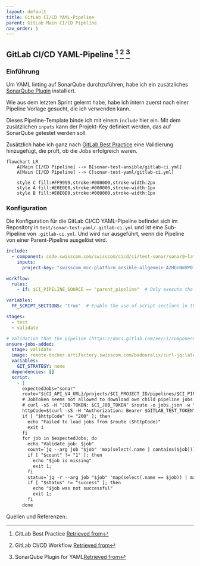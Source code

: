```yaml
---
layout: default
title: GitLab CI/CD YAML-Pipeline
parent: GitLab Main CI/CD Pipeline
nav_order: 5
---
```


## GitLab CI/CD YAML-Pipeline [^1] [^2] [^3]

### Einführung

Um YAML linting auf SonarQube durchzuführen, habe ich ein zusätzliches [SonarQube Plugin](https://github.com/sbaudoin/sonar-yaml/) installiert.

Wie aus dem letzten Sprint gelernt habe, habe ich intern zuerst nach einer Pipeline Vorlage gesucht, die ich verwenden kann.

Dieses Pipeline-Template binde ich mit einem `include` hier ein.
Mit dem zusätzlichen `inputs` kann der Projekt-Key definiert werden, das auf SonarQube getestet werden soll.

Zusätzlich habe ich ganz nach [GitLab Best Practice](https://docs.gitlab.com/ee/ci/components/#test-the-component) eine Validierung hinzugefügt, die prüft, ob die Jobs erfolgreich waren.

```mermaid
flowchart LR
    A[Main CI/CD Pipeline] --> B[sonar-test-ansible/gitlab-ci.yml]
    A[Main CI/CD Pipeline] --> C[sonar-test-yaml/gitlab-ci.yml]

    style C fill:#FF9999,stroke:#000000,stroke-width:2px
    style A fill:#E0E0E0,stroke:#000000,stroke-width:1px
    style B fill:#E0E0E0,stroke:#000000,stroke-width:1px
```

### Konfiguration

Die Konfiguration für die GitLab CI/CD YAML-Pipeline befindet sich im Repository in `test/sonar-test-yaml/.gitlab-ci.yml` und ist eine Sub-Pipeline von `.gitlab-ci.yml`.
Und wird nur ausgeführt, wenn die Pipeline von einer Parent-Pipeline ausgelöst wird.

```yaml
include:
  - component: code.swisscom.com/swisscom/cicd/ci/test-sonar/sonar@~latest
    inputs:
      project-key: "swisscom_mcc-platform_ansible-allgemein_AZHGnNmVP0lb39SI7es6"

workflow:
  rules:
    - if: $CI_PIPELINE_SOURCE == "parent_pipeline"  # Only execute the pipeline if it is triggered by a parent pipeline

variables:
  FF_SCRIPT_SECTIONS: 'true'  # Enable the use of script sections in the pipeline

stages:
  - test
  - validate

# Validation that the pipeline (https://docs.gitlab.com/ee/ci/components/#test-the-component)
ensure-jobs-added:
  stage: validate
  image: remote-docker.artifactory.swisscom.com/badouralix/curl-jq:latest
  variables:
    GIT_STRATEGY: none
  dependencies: []
  script:
    - |
      expectedJobs="sonar"
      route="${CI_API_V4_URL}/projects/$CI_PROJECT_ID/pipelines/$CI_PIPELINE_ID/jobs"
      # JobToken seems not allowed to download own child pipeline jobs (404), therefore using an api-token instead
      # curl -sS -H "JOB-TOKEN: $CI_JOB_TOKEN" $route -o jobs.json -w "%{http_code}"
      httpCode=$(curl -sS -H "Authorization: Bearer $GITLAB_TEST_TOKEN" $route -o jobs.json -w "%{http_code}")
      if [ "$httpCode" != "200" ]; then
        echo "Failed to load jobs from $route ($httpCode)"
        exit 1
      fi
      for job in $expectedJobs; do
        echo "Validate job: $job"
        count=`jq --arg job "$job" 'map(select(.name | contains($job))) | length' jobs.json`
        if [ "$count" != "1" ]; then
          echo "$job is missing"
          exit 1;
        fi
        status=`jq -r --arg job "$job" 'map(select(.name == $job)) | map(.status) | .[0]' jobs.json`
        if [ "$status" != "success" ]; then
          echo "$job was not successful"
          exit 1;
        fi
      done
```

Quellen und Referenzen:

[^1]:GitLab Best Practice [Retrieved from](https://docs.gitlab.com/ee/ci/components/#test-the-component)
[^2]:GitLab CI/CD Workflow [Retrieved from](https://docs.gitlab.com/ee/ci/yaml/workflow.html)
[^3]:SonarQube Plugin for YAML[Retrieved from](https://github.com/sbaudoin/sonar-yaml/?tab=readme-ov-file)
